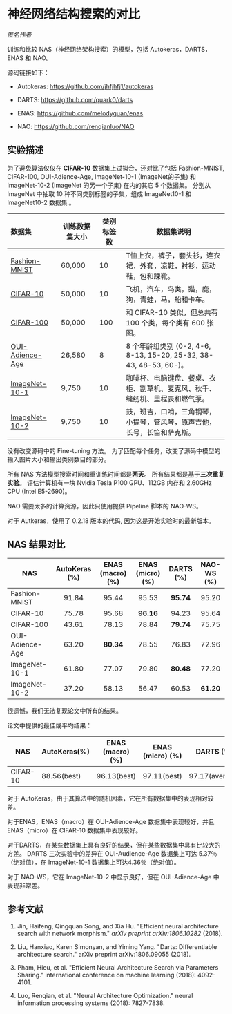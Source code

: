 # 神经网络结构搜索的对比

*匿名作者*

训练和比较 NAS（神经网络架构搜索）的模型，包括 Autokeras，DARTS，ENAS 和 NAO。

源码链接如下：

- Autokeras: <https://github.com/jhfjhfj1/autokeras>

- DARTS: <https://github.com/quark0/darts>

- ENAS: <https://github.com/melodyguan/enas>

- NAO: <https://github.com/renqianluo/NAO>

## 实验描述

为了避免算法仅仅在 **CIFAR-10** 数据集上过拟合，还对比了包括 Fashion-MNIST, CIFAR-100, OUI-Adience-Age, ImageNet-10-1 (ImageNet的子集) 和 ImageNet-10-2 (ImageNet 的另一个子集) 在内的其它 5 个数据集。 分别从 ImageNet 中抽取 10 种不同类别标签的子集，组成 ImageNet10-1 和 ImageNet10-2 数据集 。

| 数据集                                                                                     | 训练数据集大小 | 类别标签数 | 数据集说明                                                       |
|:--------------------------------------------------------------------------------------- | ------- | ----- | ----------------------------------------------------------- |
| [Fashion-MNIST](https://github.com/zalandoresearch/fashion-mnist)                       | 60,000  | 10    | T恤上衣，裤子，套头衫，连衣裙，外套，凉鞋，衬衫，运动鞋，包和踝靴。                          |
| [CIFAR-10](https://www.cs.toronto.edu/~kriz/cifar.html)                                 | 50,000  | 10    | 飞机，汽车，鸟类，猫，鹿，狗，青蛙，马，船和卡车。                                   |
| [CIFAR-100](https://www.cs.toronto.edu/~kriz/cifar.html)                                | 50,000  | 100   | 和 CIFAR-10 类似，但总共有 100 个类，每个类有 600 张图。                      |
| [OUI-Adience-Age](https://talhassner.github.io/home/projects/Adience/Adience-data.html) | 26,580  | 8     | 8 个年龄组类别 (0-2, 4-6, 8-13, 15-20, 25-32, 38-43, 48-53, 60-)。 |
| [ImageNet-10-1](http://www.image-net.org/)                                              | 9,750   | 10    | 咖啡杯、电脑键盘、餐桌、衣柜、割草机、麦克风、秋千、缝纫机、里程表和燃气泵。                      |
| [ImageNet-10-2](http://www.image-net.org/)                                              | 9,750   | 10    | 鼓，班吉，口哨，三角钢琴，小提琴，管风琴，原声吉他，长号，长笛和萨克斯。                        |

没有改变源码中的 Fine-tuning 方法。 为了匹配每个任务，改变了源码中模型的输入图片大小和输出类别数目的部分。

所有 NAS 方法模型搜索时间和重训练时间都是**两天**。 所有结果都是基于**三次重复实验**。 评估计算机有一块 Nvidia Tesla P100 GPU、112GB 内存和 2.60GHz CPU (Intel E5-2690)。

NAO 需要太多的计算资源，因此只使用提供 Pipeline 脚本的 NAO-WS。

对于 Autkeras，使用了 0.2.18 版本的代码, 因为这是开始实验时的最新版本。

## NAS 结果对比

| NAS             | AutoKeras (%) | ENAS (macro) (%) | ENAS (micro) (%) | DARTS (%) | NAO-WS (%) |
| --------------- |:-------------:|:----------------:|:----------------:|:---------:|:----------:|
| Fashion-MNIST   |     91.84     |      95.44       |      95.53       | **95.74** |   95.20    |
| CIFAR-10        |     75.78     |      95.68       |    **96.16**     |   94.23   |   95.64    |
| CIFAR-100       |     43.61     |      78.13       |      78.84       | **79.74** |   75.75    |
| OUI-Adience-Age |     63.20     |    **80.34**     |      78.55       |   76.83   |   72.96    |
| ImageNet-10-1   |     61.80     |      77.07       |      79.80       | **80.48** |   77.20    |
| ImageNet-10-2   |     37.20     |      58.13       |      56.47       |   60.53   | **61.20**  |

很遗憾，我们无法复现论文中所有的结果。

论文中提供的最佳或平均结果：

| NAS       | AutoKeras(%) | ENAS (macro) (%) | ENAS (micro) (%) |   DARTS (%)    | NAO-WS (%)  |
| --------- | ------------ |:----------------:|:----------------:|:--------------:|:-----------:|
| CIFAR- 10 | 88.56(best)  |   96.13(best)    |   97.11(best)    | 97.17(average) | 96.47(best) |

对于 AutoKeras，由于其算法中的随机因素，它在所有数据集中的表现相对较差。

对于ENAS，ENAS（macro）在 OUI-Adience-Age 数据集中表现较好，并且 ENAS（micro）在 CIFAR-10 数据集中表现较好。

对于DARTS，在某些数据集上具有良好的结果，但在某些数据集中具有比较大的方差。 DARTS 三次实验中的差异在 OUI-Audience-Age 数据集上可达 5.37％（绝对值），在 ImageNet-10-1 数据集上可达4.36％（绝对值）。

对于 NAO-WS，它在 ImageNet-10-2 中显示良好，但在 OUI-Adience-Age 中表现非常差。

## 参考文献

1. Jin, Haifeng, Qingquan Song, and Xia Hu. "Efficient neural architecture search with network morphism." *arXiv preprint arXiv:1806.10282* (2018).

2. Liu, Hanxiao, Karen Simonyan, and Yiming Yang. "Darts: Differentiable architecture search." arXiv preprint arXiv:1806.09055 (2018).

3. Pham, Hieu, et al. "Efficient Neural Architecture Search via Parameters Sharing." international conference on machine learning (2018): 4092-4101.

4. Luo, Renqian, et al. "Neural Architecture Optimization." neural information processing systems (2018): 7827-7838.